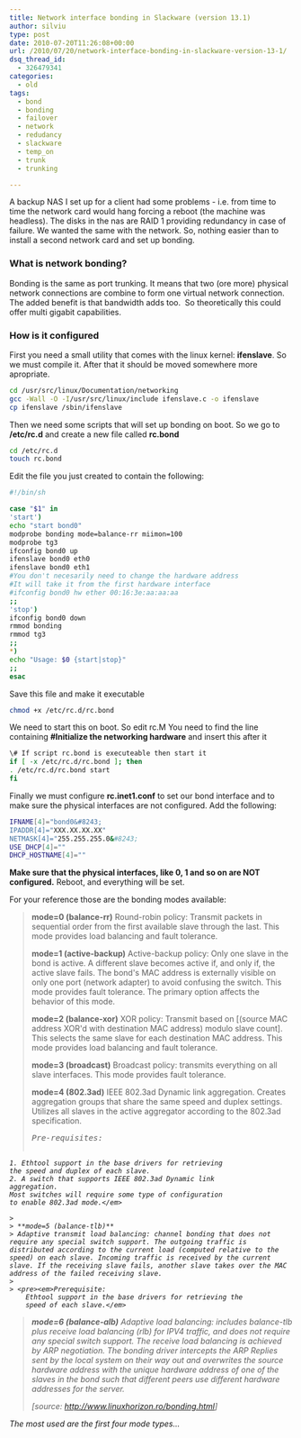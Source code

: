 ```yaml
---
title: Network interface bonding in Slackware (version 13.1)
author: silviu
type: post
date: 2010-07-20T11:26:08+00:00
url: /2010/07/20/network-interface-bonding-in-slackware-version-13-1/
dsq_thread_id:
  - 326479341
categories:
  - old
tags:
  - bond
  - bonding
  - failover
  - network
  - redudancy
  - slackware
  - temp_on
  - trunk
  - trunking

---
```

A backup NAS I set up for a client had some problems - i.e. from time to time the network card would hang forcing a reboot (the machine was headless). The disks in the nas are RAID 1 providing redundancy in case of failure. We wanted the same with the network. So, nothing easier than to install a second network card and set up bonding.

### What is network bonding?

Bonding is the same as port trunking. It means that two (ore more) physical network connections are combine to form one virtual network connection. The added benefit is that bandwidth adds too.  So theoretically this could offer multi gigabit capabilities.

### How is it configured

First you need a small utility that comes with the linux kernel: **ifenslave**. So we must compile it. After that it should be moved somewhere more apropriate.
```bash
cd /usr/src/linux/Documentation/networking
gcc -Wall -O -I/usr/src/linux/include ifenslave.c -o ifenslave
cp ifenslave /sbin/ifenslave
```
Then we need some scripts that will set up bonding on boot. So we go to **/etc/rc.d** and create a new file called **rc.bond**
```bash
cd /etc/rc.d
touch rc.bond
```
Edit the file you just created to contain the following:
```bash
#!/bin/sh

case "$1" in
'start')
echo "start bond0"
modprobe bonding mode=balance-rr miimon=100
modprobe tg3
ifconfig bond0 up
ifenslave bond0 eth0
ifenslave bond0 eth1
#You don't necesarily need to change the hardware address
#It will take it from the first hardware interface
#ifconfig bond0 hw ether 00:16:3e:aa:aa:aa
;;
'stop')
ifconfig bond0 down
rmmod bonding
rmmod tg3
;;
*)
echo "Usage: $0 {start|stop}"
;;
esac
```
Save this file and make it executable
```bash
chmod +x /etc/rc.d/rc.bond
```
We need to start this on boot. So edit rc.M You need to find the line containing **#Initialize the networking hardware** and insert this after it
```bash
\# If script rc.bond is executeable then start it
if [ -x /etc/rc.d/rc.bond ]; then
. /etc/rc.d/rc.bond start
fi
```
Finally we must configure **rc.inet1.conf** to set our bond interface and to make sure the physical interfaces are not configured. Add the following:
```bash
IFNAME[4]="bond0&#8243;
IPADDR[4]="XXX.XX.XX.XX"
NETMASK[4]="255.255.255.0&#8243;
USE_DHCP[4]=""
DHCP_HOSTNAME[4]=""
```
**Make sure that the physical interfaces, like 0, 1 and so on are NOT configured.**
Reboot, and everything will be set.

For your reference those are the bonding modes available:

> **mode=0 (balance-rr)**
> Round-robin policy: Transmit packets in sequential order from the first available slave through the last. This mode provides load balancing and fault tolerance.
> 
> **mode=1 (active-backup)**
> Active-backup policy: Only one slave in the bond is active. A different slave becomes active if, and only if, the active slave fails. The bond's MAC address is externally visible on only one port (network adapter) to avoid confusing the switch. This mode provides fault tolerance. The primary option affects the behavior of this mode.
> 
> **mode=2 (balance-xor)**
> XOR policy: Transmit based on [(source MAC address XOR'd with destination MAC address) modulo slave count]. This selects the same slave for each destination MAC address. This mode provides load balancing and fault tolerance.
> 
> **mode=3 (broadcast)**
> Broadcast policy: transmits everything on all slave interfaces. This mode provides fault tolerance.
> 
> **mode=4 (802.3ad)**
> IEEE 802.3ad Dynamic link aggregation. Creates aggregation groups that share the same speed and duplex settings. Utilizes all slaves in the active aggregator according to the 802.3ad specification.
> 
> <pre><em>Pre-requisites:
	1. Ethtool support in the base drivers for retrieving
	the speed and duplex of each slave.
	2. A switch that supports IEEE 802.3ad Dynamic link
	aggregation.
	Most switches will require some type of configuration
	to enable 802.3ad mode.</em>
```
> 
> **mode=5 (balance-tlb)**
> Adaptive transmit load balancing: channel bonding that does not require any special switch support. The outgoing traffic is distributed according to the current load (computed relative to the speed) on each slave. Incoming traffic is received by the current slave. If the receiving slave fails, another slave takes over the MAC address of the failed receiving slave.
> 
> <pre><em>Prerequisite:
	Ethtool support in the base drivers for retrieving the
	speed of each slave.</em>
```

> **mode=6 (balance-alb)**
> Adaptive load balancing: includes balance-tlb plus receive load balancing (rlb) for IPV4 traffic, and does not require any special switch support. The receive load balancing is achieved by ARP negotiation. The bonding driver intercepts the ARP Replies sent by the local system on their way out and overwrites the source hardware address with the unique hardware address of one of the slaves in the bond such that different peers use different hardware addresses for the server.
> 
> [source: <a href="http://www.linuxhorizon.ro/bonding.html" target="_blank" rel="noopener">http://www.linuxhorizon.ro/bonding.html</a>]

The most used are the first four mode types...
